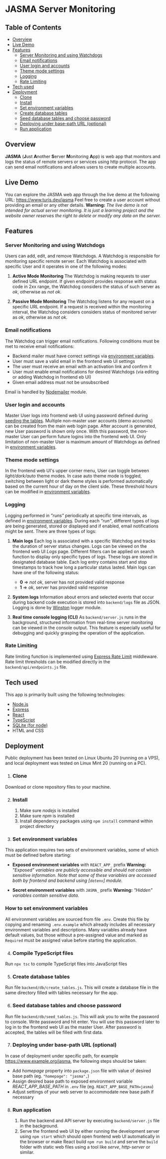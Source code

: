 # JASMA Server Monitoring

## Table of Contents
- [Overview](#overview)
- [Live Demo](#live-demo)
- [Features](#features)
  - [Server Monitoring and using Watchdogs](#server-monitoring-and-using-watchdogs)
  - [Email notifications](#email-notifications)
  - [User login and accounts](#user-login-and-accounts)
  - [Theme mode settings](#theme-mode-settings)
  - [Logging](#logging)
  - [Rate Limiting](#rate-limiting)
- [Tech used](#tech-used)
- [Deployment](#deployment)
  - [Clone](#clone)
  - [Install](#install)
  - [Set environment variables](#set-environment-variables)
  - [Create database tables](#create-database-tables)
  - [Seed database tables and choose password](#seed-database-tables-and-choose-password)
  - [Deploying under base-path URL (optional)](#deploying-under-base-path-url-optional)
  - [Run application](#run-application)

## Overview
**JASMA** (**J**ust **A**nother **S**erver **M**onitoring **A**pp) is web app that monitors and logs the status of remote servers or services using http protocol. The app can send email notifications and allows users to create multiple accounts.

## Live Demo
You can explore the JASMA web app through the live demo at the following URL: https://www.turis.dev/jasma
Feel free to create a user account without providing an email or any other details.
**Warning:** *The live demo is not intended for actual server monitoring. It is just a learning project and the website owner reserves the right to delete or modify any data on the server.*

## Features

### Server Monitoring and using Watchdogs
Users can add, edit, and remove Watchdogs. A Watchdog is responsible for monitoring specific remote server. Each Watchdog is associated with specific User and it operates in one of the following modes:

1. **Active Mode Monitoring**
The Watchdog is making requests to user defined URL endpoint. If given endpoint provides response with status code in 2xx range, the Watchdog considers the status of such server as *ok*, otherwise as *not ok*.

2. **Passive Mode Monitoring**
The Watchdog listens for any request on a specific URL endpoint. If a request is received within the monitoring interval, the Watchdog considers considers status of monitored server as *ok*, otherwise as *not ok*.

### Email notifications
The Watchdog can trigger email notifications. Following conditions must be met to receive email notifications:
 - Backend mailer must have correct settings via [environment variables](#set-environment-variables).
 - User must save a valid email in the frontend web UI settings
 - The user must receive an email with an activation link and confirm it
 - User must enable email notifications for desired Watchdogs (via editing or adding Watchdog in frontend eb UI)
 - Given email address must not be unsubscribed

Email is handled by [Nodemailer](https://nodemailer.com/) module.

### User login and accounts
Master User logs into frontend web UI using password defined during [seeding the tables](#seed-database-tables-and-choose-password).
Multiple non-master user accounts (demo accounts) can be created from the main web login page. After account is generated, new User password is shown only once. With this password, the non-master User can perform future logins into the frontend web UI. Only limitation of non-master User is maximum amount of Watchdogs as defined in [environment variables](#set-environment-variables).

### Theme mode settings
In the frontend web UI's upper corner menu, User can toggle between *light/dark/auto* theme modes. In case auto theme mode is toggled, switching between light or dark theme styles is performed automatically based on the current hour of day on the client side. These threshold hours can be modified in [environment variables](#set-environment-variables).

### Logging
Logging performed in *"runs"* periodically at specific time intervals, as defined in [environment variables](#set-environment-variables). During each *"run"*, different types of logs are being generated, stored or displayed and if enabled, email notifications might be sent. There are three types of logs:

1. **Main logs**
Each log is associated with a specific Watchdog and tracks the duration of server status changes. Logs can be viewed on the frontend web UI *Logs* page. Different filters can be applied on search function to display only specific types of logs. These logs are stored in designated database table. Each log entry contains start and stop timestamps to track how long a particular status lasted. Main logs can have one of the following status:

    - **0** => *not ok*, server has not provided valid response
    - **1** => *ok*, server has provided valid response

2. **System logs**
Information about errors and selected events that occur during backend code execution is stored into `backend/logs` file as JSON. Logging is done by [Winston](https://www.npmjs.com/package/winston) logger module.

3. **Real time console logging (CLI)**
As `backend/server.js` runs in the background, structured information from real-time server monitoring can be viewed in the console output. This feature is especially useful for debugging and quickly grasping the operation of the application.

### Rate Limiting
Rate limiting function is implemented using [Express Rate Limit](https://www.npmjs.com/package/express-rate-limit) middleware. Rate limit thresholds can be modified directly in the `backend/api/endpoints.js` file.

## Tech used
This app is primarily built using the following technologies:
- [Node.js](https://nodejs.org)
- [Express](https://expressjs.com/)
- [React](https://react.dev)
- [TypeScript](https://www.typescriptlang.org/)
- [SQLite (for node)](https://github.com/TryGhost/node-sqlite3)
- HTML and CSS

## Deployment
Public deployment has been tested on Linux Ubuntu 20 (running on a VPS), and local deployment was tested on Linux Mint 20 (running on a PC).

1. ### Clone
Download or clone repository files to your machine.

2. ### Install
    1. Make sure *nodejs* is installed
    2. Make sure *npm* is installed
    3. Install dependency packages using `npm install` command within project directory

3. ### Set environment variables
This application requires two sets of environment variables, some of which must be defined before starting:

  - **Exposed environment variables** with `REACT_APP_` prefix
**Warning:** *"Exposed" variables are publicly accessible and should not contain sensitive information. Note that some of these variables are accessed both by frontend and backend using [`dotenv`] module.*

  - **Secret environment variables** with `JASMA_` prefix
**Warning:** *"Hidden" variables contain sensitive data.*

### How to set environment variables
All environment variables are sourced from file `.env`. Create this file by copying and renaming `.env.example` which already includes all necessary environment variables and descriptions. Many variables already have default values, but those without a pre-assigned value and marked as `Required` must be assigned value before starting the application.

4. ### Compile TypeScript files
Run `npx tsc` to compile TypeScript files into JavaScript files

5. ### Create database tables
Run file `backend/db/create_tables.js`. This will create a database file in the same directory filled with tables necessary for the app.

6. ### Seed database tables and choose password
Run file `backend/db/seed_tables.js`. This will ask you to write the password to console. Write password and hit enter. You will use this password later to log in to the frontend web UI as the master User. After password is accepted, the tables will be filled with first data.

7. ### Deploying under base-path URL (optional)
In case of deployment under specific path, for example https://www.example.org/jasma, the following steps should be taken:
 - Add *homepage* property into `package.json` file with value of desired base path (eg. `"homepage": "jasma",`)
 - Assign desired base path to exposed environment variable *REACT_APP_BASE_PATH* in `.env` file (eg. `REACT_APP_BASE_PATH=jasma`)
 - Adjust settings of your web server to accommodate new base path if necessary

8. ### Run application
    1. Run the backend and API server by executing `backend/server.js` file in the background.
    2. Serve the frontend web UI by either running the development server using `npm start` which should open frontend web UI automatically in the browser or make React build `npm run build` and serve the `build` folder with static web files using a tool like *serve*, *http-server* or similar.

